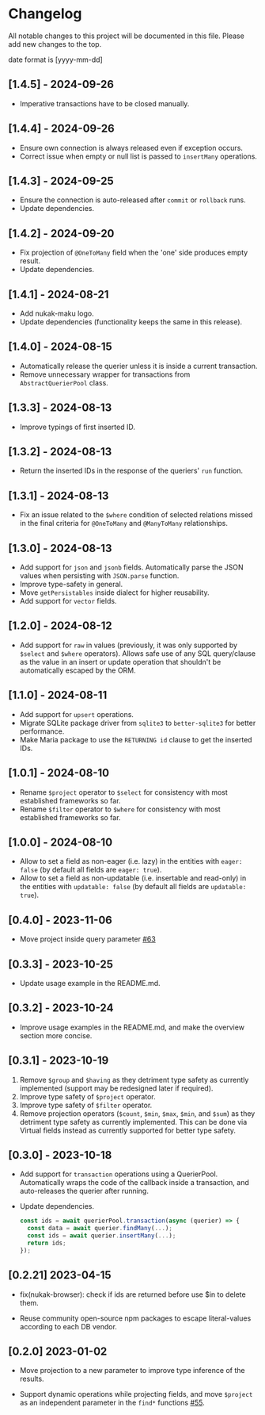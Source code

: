 # Changelog

All notable changes to this project will be documented in this file. Please add new changes to the top.

date format is [yyyy-mm-dd]

## [1.4.5] - 2024-09-26

- Imperative transactions have to be closed manually.

## [1.4.4] - 2024-09-26

- Ensure own connection is always released even if exception occurs.
- Correct issue when empty or null list is passed to `insertMany` operations.

## [1.4.3] - 2024-09-25

- Ensure the connection is auto-released after `commit` or `rollback` runs.
- Update dependencies.

## [1.4.2] - 2024-09-20

- Fix projection of `@OneToMany` field when the 'one' side produces empty result.
- Update dependencies.

## [1.4.1] - 2024-08-21

- Add nukak-maku logo.
- Update dependencies (functionality keeps the same in this release).

## [1.4.0] - 2024-08-15

- Automatically release the querier unless it is inside a current transaction.
- Remove unnecessary wrapper for transactions from `AbstractQuerierPool` class.

## [1.3.3] - 2024-08-13

- Improve typings of first inserted ID.

## [1.3.2] - 2024-08-13

- Return the inserted IDs in the response of the queriers' `run` function.

## [1.3.1] - 2024-08-13

- Fix an issue related to the `$where` condition of selected relations missed in the final criteria for `@OneToMany` and `@ManyToMany` relationships.

## [1.3.0] - 2024-08-13

- Add support for `json` and `jsonb` fields. Automatically parse the JSON values when persisting with `JSON.parse` function.
- Improve type-safety in general.
- Move `getPersistables` inside dialect for higher reusability.
- Add support for `vector` fields.

## [1.2.0] - 2024-08-12

- Add support for `raw` in values (previously, it was only supported by `$select` and `$where` operators). Allows safe use of any SQL query/clause as the value in an insert or update operation that shouldn't be automatically escaped by the ORM.

## [1.1.0] - 2024-08-11

- Add support for `upsert` operations.
- Migrate SQLite package driver from `sqlite3` to `better-sqlite3` for better performance.
- Make Maria package to use the `RETURNING id` clause to get the inserted IDs.

## [1.0.1] - 2024-08-10

- Rename `$project` operator to `$select` for consistency with most established frameworks so far.
- Rename `$filter` operator to `$where` for consistency with most established frameworks so far.

## [1.0.0] - 2024-08-10

- Allow to set a field as non-eager (i.e. lazy) in the entities with `eager: false` (by default all fields are `eager: true`).
- Allow to set a field as non-updatable (i.e. insertable and read-only) in the entities with `updatable: false` (by default all fields are `updatable: true`).

## [0.4.0] - 2023-11-06

- Move project inside query parameter [#63](https://github.com/rogerpadilla/nukak/pull/63)

## [0.3.3] - 2023-10-25

- Update usage example in the README.md.

## [0.3.2] - 2023-10-24

- Improve usage examples in the README.md, and make the overview section more concise.

## [0.3.1] - 2023-10-19

1. Remove `$group` and `$having` as they detriment type safety as currently implemented (support may be redesigned later if required).
2. Improve type safety of `$project` operator.
3. Improve type safety of `$filter` operator.
4. Remove projection operators (`$count`, `$min`, `$max`, `$min`, and `$sum`) as they detriment type safety as currently implemented. This can be done via Virtual fields instead as currently supported for better type safety.

## [0.3.0] - 2023-10-18

- Add support for `transaction` operations using a QuerierPool.
  Automatically wraps the code of the callback inside a transaction, and auto-releases the querier after running.
- Update dependencies.

  ```ts
  const ids = await querierPool.transaction(async (querier) => {
    const data = await querier.findMany(...);
    const ids = await querier.insertMany(...);
    return ids;
  });
  ```

## [0.2.21] 2023-04-15

- fix(nukak-browser): check if ids are returned before use $in to delete them.

- Reuse community open-source npm packages to escape literal-values according to each DB vendor.

## [0.2.0] 2023-01-02

- Move projection to a new parameter to improve type inference of the results.

- Support dynamic operations while projecting fields, and move `$project` as an independent parameter in the `find*` functions [#55](https://github.com/rogerpadilla/nukak/pull/55).
